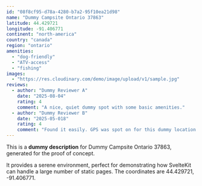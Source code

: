```yaml
---
id: "08f8cf95-d78a-4280-b7a2-95f10ea21d98"
name: "Dummy Campsite Ontario 37863"
latitude: 44.429721
longitude: -91.406771
continent: "north-america"
country: "canada"
region: "ontario"
amenities:
  - "dog-friendly"
  - "ATV-access"
  - "fishing"
images:
  - "https://res.cloudinary.com/demo/image/upload/v1/sample.jpg"
reviews:
  - author: "Dummy Reviewer A"
    date: "2025-08-04"
    rating: 4
    comment: "A nice, quiet dummy spot with some basic amenities."
  - author: "Dummy Reviewer B"
    date: "2025-05-018"
    rating: 4
    comment: "Found it easily. GPS was spot on for this dummy location."
---
```


This is a **dummy description** for Dummy Campsite Ontario 37863, generated for the proof of concept.

It provides a serene environment, perfect for demonstrating how SvelteKit can handle a large number of static pages. The coordinates are 44.429721, -91.406771.
